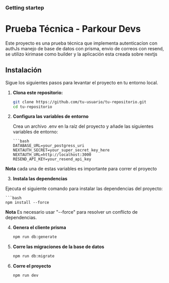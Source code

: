 ### Getting startep 

# Prueba Técnica - Parkour Devs

Este proyecto es una prueba técnica que implementa autenticacíon con authJs manejo de base de datos con prisma, envio de correos con resend, se utilizo kirimase como builder y la aplicación esta creada sobre nextjs

## Instalación

Sigue los siguientes pasos para levantar el proyecto en tu entorno local.

1. **Clona este repositorio:**

   ```bash
   git clone https://github.com/tu-usuario/tu-repositorio.git
   cd tu-repositorio


2. **Configura las variables de entorno**

   Crea un archivo .env en la raíz del proyecto y añade las siguientes variables de entorno:
   
       ```bash
       DATABASE_URL=your_postgress_uri
       NEXTAUTH_SECRET=your_super_secret_key_here
       NEXTAUTH_URL=http://localhost:3000
       RESEND_API_KEY=your_resend_api_key

 **Nota** cada una de estas variables es importante para correr el proyecto

3. **Instala las dependencias**

Ejecuta el siguiente comando para instalar las dependencias del proyecto:

    ```bash
    npm install --force

**Nota** Es necesario usar "--force" para resolver un conflicto de dependencias.

4. **Genera el cliente prisma**

   ```bash
   npm run db:generate

5. **Corre las migraciones de la base de datos**

   ```bash
   npm run db:migrate

6. **Corre el proyecto**

   ```bash
   npm run dev
   
     
   





